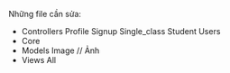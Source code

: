 

Những file cần sửa:
- Controllers
	Profile
	Signup
	Single_class
	Student
	Users
- Core
- Models
	Image // Ảnh
- Views All
	